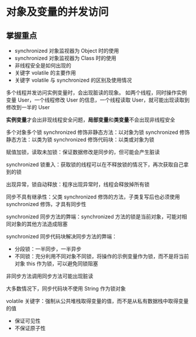 # 对象及变量的并发访问
## 掌握重点
- synchronized 对象监视器为 Object 时的使用
- synchronized 对象监视器为 Class 时的使用
- 非线程安全是如何出现的
- 关键字 volatile 的主要作用
- 关键字 volatile 与 synchronized 的区别及使用情况

多个线程并发访问实例变量时，会出现脏读的现象。
如两个线程，同时操作实例变量 User，一个线程修改 User 的信息，一个线程读取 User，就可能出现读取到修改到一半的 User

**实例变量**才会出非现线程安全问题，**局部变量**和**类变量**不会出现非线程安全

多个对象多个锁
synchronized 修饰非静态方法：以对象为锁
synchronized 修饰静态方法：以类为锁
synchronized 修饰代码块：以类或对象为锁

赋值加锁，读取未加锁：保证数据修改是同步的，但可能会产生脏读

synchronized 锁重入：获取锁的线程可以在不释放锁的情况下，再次获取自己拿到的锁

出现异常，锁自动释放：程序出现异常时，线程会释放掉所有锁

同步不具有继承性：父类 synchronized 修饰的方法，子类复写后也必须使用 synchronized 修饰，才具有同步性

synchronized 同步方法的弊端：synchronized 方法的锁是当前对象，可能对相同对象的其他方法造成阻塞

synchronized 同步代码块解决同步方法的弊端：
- 分段锁：一半同步，一半异步
- 不同锁：充分利用不同对象不同锁，将操作的示例变量作为锁，而不是将当前对象 this 作为锁，可以避免同锁阻塞

非同步方法调用同步方法可能出现脏读

大多数情况下，同步代码块不使用 String 作为锁对象

volatile 关键字：强制从公共堆栈取得变量的值，而不是从私有数据栈中取得变量的值
- 保证可见性
- 不保证原子性